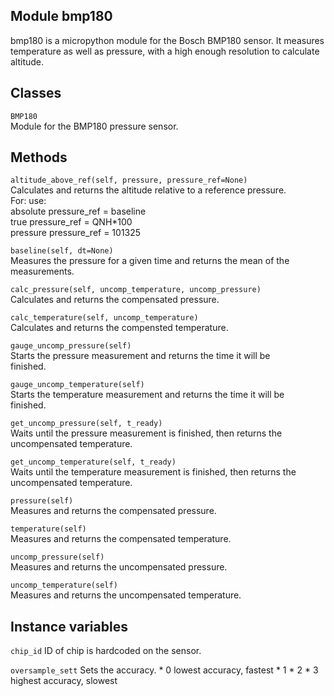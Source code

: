 Module bmp180
-----------------
bmp180 is a micropython module for the Bosch BMP180 sensor. It measures
temperature as well as pressure, with a high enough resolution to calculate
altitude.

Classes
-------
``BMP180``  
Module for the BMP180 pressure sensor.


Methods
--------------


``altitude_above_ref(self, pressure, pressure_ref=None)``  
    Calculates and returns the altitude relative to a reference pressure.  
    For:             use:  
        absolute        pressure_ref = baseline  
        true            pressure_ref = QNH*100  
        pressure        pressure_ref = 101325  

``baseline(self, dt=None)``  
    Measures the pressure for a given time and returns the mean of the  
    measurements.

``calc_pressure(self, uncomp_temperature, uncomp_pressure)``  
    Calculates and returns the compensated pressure.

``calc_temperature(self, uncomp_temperature)``  
    Calculates and returns the compensted temperature.  

``gauge_uncomp_pressure(self)``  
    Starts the pressure measurement and returns the time it will be  
    finished.

``gauge_uncomp_temperature(self)``  
    Starts the temperature measurement and returns the time it will be  
    finished.

``get_uncomp_pressure(self, t_ready)``  
    Waits until the pressure measurement is finished, then returns the  
    uncompensated temperature.

``get_uncomp_temperature(self, t_ready)``  
    Waits until the temperature measurement is finished, then returns the  
    uncompensated temperature.

``pressure(self)``  
    Measures and returns the compensated pressure.

``temperature(self)``  
    Measures and returns the compensated temperature.

``uncomp_pressure(self)``  
    Measures and returns the uncompensated pressure.

``uncomp_temperature(self)``  
    Measures and returns the uncompensated temperature.

Instance variables
------------------
``chip_id``
    ID of chip is hardcoded on the sensor.

``oversample_sett``
    Sets the accuracy.
    * 0 lowest accuracy, fastest
    * 1
    * 2
    * 3 highest accuracy, slowest
